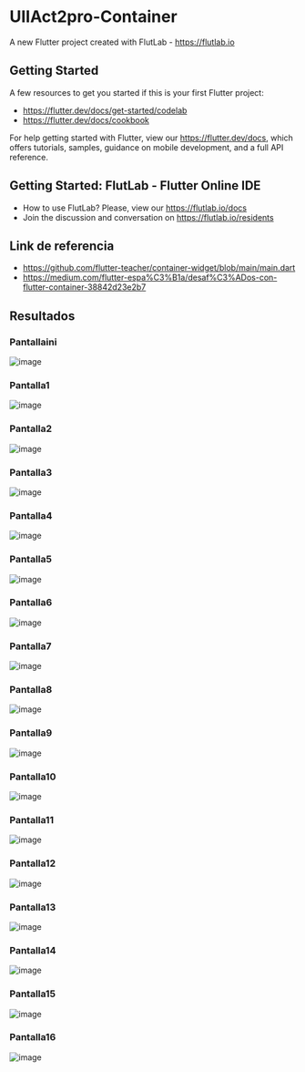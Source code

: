 # UIIAct2pro-Container

A new Flutter project created with FlutLab - https://flutlab.io

## Getting Started

A few resources to get you started if this is your first Flutter project:

- https://flutter.dev/docs/get-started/codelab
- https://flutter.dev/docs/cookbook

For help getting started with Flutter, view our
https://flutter.dev/docs, which offers tutorials,
samples, guidance on mobile development, and a full API reference.

## Getting Started: FlutLab - Flutter Online IDE

- How to use FlutLab? Please, view our https://flutlab.io/docs
- Join the discussion and conversation on https://flutlab.io/residents

## Link de referencia
- https://github.com/flutter-teacher/container-widget/blob/main/main.dart
- https://medium.com/flutter-espa%C3%B1a/desaf%C3%ADos-con-flutter-container-38842d23e2b7

## Resultados
### Pantallaini
![image](https://github.com/BerthaAreliFuentesRodriguez/UIIAct2pro-Container/assets/143548448/4e668543-c651-4fca-81ca-16799c48ed70)

### Pantalla1
![image](https://github.com/BerthaAreliFuentesRodriguez/UIIAct2pro-Container/assets/143548448/a59fa44c-833a-42fc-860a-e317c261c0ce)

### Pantalla2
![image](https://github.com/BerthaAreliFuentesRodriguez/UIIAct2pro-Container/assets/143548448/ddb69305-a309-4462-a5c7-27ec59c32bd9)

### Pantalla3
![image](https://github.com/BerthaAreliFuentesRodriguez/UIIAct2pro-Container/assets/143548448/d13c967d-98f4-4e4f-844e-c7fe624830ac)

### Pantalla4
![image](https://github.com/BerthaAreliFuentesRodriguez/UIIAct2pro-Container/assets/143548448/386f300e-b48b-4192-bf60-ecb348aa369f)

### Pantalla5
![image](https://github.com/BerthaAreliFuentesRodriguez/UIIAct2pro-Container/assets/143548448/b42ec8b6-b49d-4e7f-8593-5bf91d72226c)

### Pantalla6
![image](https://github.com/BerthaAreliFuentesRodriguez/UIIAct2pro-Container/assets/143548448/1f87a743-a4bf-4d9a-b351-0984f5d3c32b)

### Pantalla7
![image](https://github.com/BerthaAreliFuentesRodriguez/UIIAct2pro-Container/assets/143548448/3a06e019-3798-4148-95b3-f3e023b3fefd)

### Pantalla8
![image](https://github.com/BerthaAreliFuentesRodriguez/UIIAct2pro-Container/assets/143548448/d4dc09ff-1699-436e-a0eb-d7af5cd062dd)

### Pantalla9
![image](https://github.com/BerthaAreliFuentesRodriguez/UIIAct2pro-Container/assets/143548448/28616c9f-5f5c-40a4-be74-62e294f5cb00)

### Pantalla10
![image](https://github.com/BerthaAreliFuentesRodriguez/UIIAct2pro-Container/assets/143548448/8bc16a9b-1e83-4b24-b79f-723fa21af559)

### Pantalla11
![image](https://github.com/BerthaAreliFuentesRodriguez/UIIAct2pro-Container/assets/143548448/5ee527f2-c73c-4a6c-9933-e1601975f8f5)

### Pantalla12
![image](https://github.com/BerthaAreliFuentesRodriguez/UIIAct2pro-Container/assets/143548448/53b78a13-a610-4270-9983-d77dd7a78006)

### Pantalla13
![image](https://github.com/BerthaAreliFuentesRodriguez/UIIAct2pro-Container/assets/143548448/99e3fef9-d939-4e90-8e05-3797df8eee13)

### Pantalla14
![image](https://github.com/BerthaAreliFuentesRodriguez/UIIAct2pro-Container/assets/143548448/e08b41fc-85d7-4094-9b33-c49b843849ab)

### Pantalla15
![image](https://github.com/BerthaAreliFuentesRodriguez/UIIAct2pro-Container/assets/143548448/8c7b1207-8070-4715-a052-b6d6ee01aab6)

### Pantalla16
![image](https://github.com/BerthaAreliFuentesRodriguez/UIIAct2pro-Container/assets/143548448/675c9b50-ceca-4a45-bfeb-304d154e01ba)






